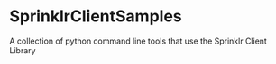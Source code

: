 # SprinklrClientSamples
A collection of python command line tools that use the Sprinklr Client Library
